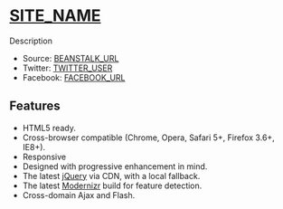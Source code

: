 # [SITE_NAME](SITE_URL)

Description

* Source: [BEANSTALK_URL](BEANSTALK_URL)
* Twitter: [TWITTER_USER](TWITTER_URL)
* Facebook: [FACEBOOK_URL](FACEBOOK_URL)


## Features

* HTML5 ready.
* Cross-browser compatible (Chrome, Opera, Safari 5+, Firefox 3.6+, IE8+).
* Responsive
* Designed with progressive enhancement in mind.
* The latest [jQuery](http://jquery.com/) via CDN, with a local fallback.
* The latest [Modernizr](http://modernizr.com/) build for feature detection.
* Cross-domain Ajax and Flash.